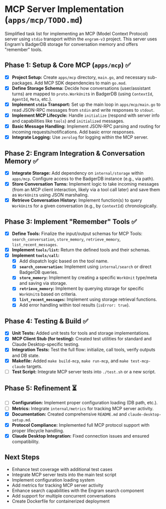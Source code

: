 # MCP Server Implementation (`apps/mcp/TODO.md`)

Simplified task list for implementing an MCP (Model Context Protocol) server using `stdio` transport within the `engram-v3` project. This server uses Engram's BadgerDB storage for conversation memory and offers "remember" tools.

## Phase 1: Setup & Core MCP (`apps/mcp`) ✅

-   [x] **Project Setup:** Create `apps/mcp` directory, `main.go`, and necessary sub-packages. Add MCP SDK dependencies to main `go.mod`.
-   [x] **Define Storage Schema:** Decide how conversations (user/assistant turns) are mapped to `proto.WorkUnit`s in BadgerDB (using `ContextId`, `AgentId`, `Meta`, etc.).
-   [x] **Implement `stdio` Transport:** Set up the main loop in `apps/mcp/main.go` to read JSON-RPC messages from `stdin` and write responses to `stdout`.
-   [x] **Implement MCP Lifecycle:** Handle `initialize` (respond with server info and capabilities like `tools`) and `initialized` messages.
-   [x] **Basic Message Handling:** Implement JSON-RPC parsing and routing for incoming requests/notifications. Add basic error responses.
-   [x] **Integrate Logging:** Use `zerolog` for logging within the MCP server.

## Phase 2: Engram Integration & Conversation Memory ✅

-   [x] **Integrate Storage:** Add dependency on `internal/storage` within `apps/mcp`. Configure access to the BadgerDB instance (e.g., via path).
-   [x] **Store Conversation Turns:** Implement logic to take incoming messages (from an MCP client interaction, likely via a tool call later) and save them as `WorkUnit`s using JSON marshaling.
-   [x] **Retrieve Conversation History:** Implement function(s) to query `WorkUnit`s for a given conversation (e.g., by `ContextId`) chronologically.

## Phase 3: Implement "Remember" Tools ✅

-   [x] **Define Tools:** Finalize the input/output schemas for MCP Tools: `search_conversation`, `store_memory`, `retrieve_memory`, `list_recent_messages`.
-   [x] **Implement `tools/list`:** Return the defined tools and their schemas.
-   [x] **Implement `tools/call`:**
    -   [x] Add dispatch logic based on the tool name.
    -   [x] **`search_conversation`:** Implement using `internal/search` or direct BadgerDB queries.
    -   [x] **`store_memory`:** Implement by creating a specific `WorkUnit` type/meta and saving via storage.
    -   [x] **`retrieve_memory`:** Implement by querying storage for specific `WorkUnit`s based on criteria.
    -   [x] **`list_recent_messages`:** Implement using storage retrieval functions.
    -   [x] Add error handling within tool results (`isError: true`).

## Phase 4: Testing & Build ✅

-   [x] **Unit Tests:** Added unit tests for tools and storage implementations.
-   [x] **MCP Client Stub (for testing):** Created test utilities for standard and Claude Desktop-specific testing.
-   [x] **Integration Tests:** Test the full flow: initialize, call tools, verify outputs and DB state.
-   [x] **Makefile:** Added `make build-mcp`, `make run-mcp`, and `make test-mcp-claude` targets.
-   [ ] **Test Script:** Integrate MCP server tests into `./test.sh` or a new script.

## Phase 5: Refinement ⏳

-   [ ] **Configuration:** Implement proper configuration loading (DB path, etc.).
-   [ ] **Metrics:** Integrate `internal/metrics` for tracking MCP server activity.
-   [x] **Documentation:** Created comprehensive `README.md` and `claude-desktop-setup.md`.
-   [x] **Protocol Compliance:** Implemented full MCP protocol support with proper lifecycle handling.
-   [x] **Claude Desktop Integration:** Fixed connection issues and ensured compatibility.

## Next Steps

- Enhance test coverage with additional test cases
- Integrate MCP server tests into the main test script
- Implement configuration loading system
- Add metrics for tracking MCP server activity
- Enhance search capabilities with the Engram search component
- Add support for multiple concurrent conversations
- Create Dockerfile for containerized deployment


